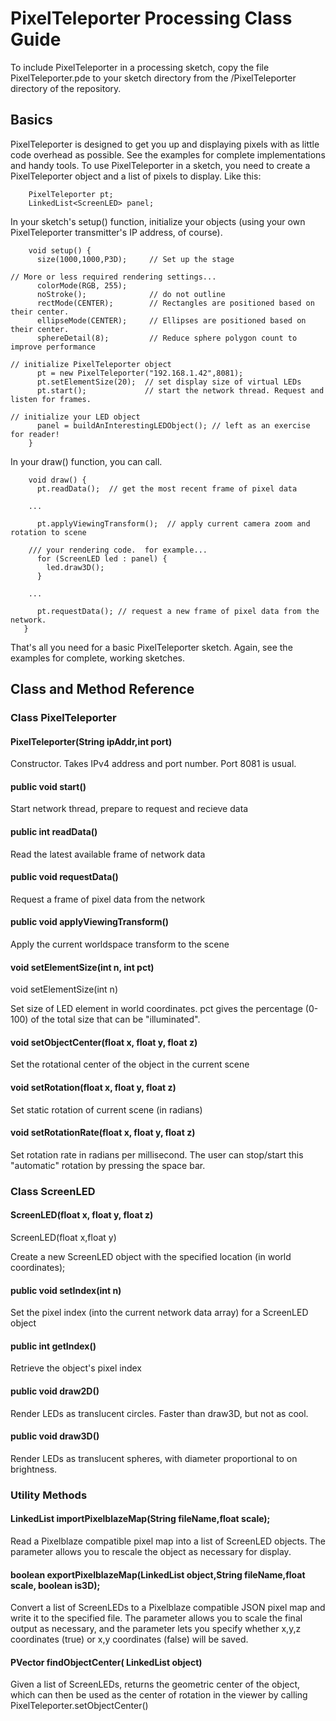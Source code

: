 # PixelTeleporter Processing Class Guide

To include PixelTeleporter in a processing sketch, copy the file PixelTeleporter.pde to your
sketch directory from the /PixelTeleporter directory of the repository.

## Basics
PixelTeleporter is designed to get you up and displaying pixels with as little code overhead
as possible. See the examples for complete implementations and handy tools. To use PixelTeleporter in
a sketch, you need to create a PixelTeleporter object and a list of pixels to display.  Like this:

```
    PixelTeleporter pt;
    LinkedList<ScreenLED> panel;  
```

In your sketch's setup() function, initialize your objects (using your own PixelTeleporter
transmitter's IP address, of course).

``` 
    void setup() {
      size(1000,1000,P3D);     // Set up the stage 
      
// More or less required rendering settings...      
      colorMode(RGB, 255);   
      noStroke();              // do not outline
      rectMode(CENTER);        // Rectangles are positioned based on their center.
      ellipseMode(CENTER);     // Ellipses are positioned based on their center.
      sphereDetail(8);         // Reduce sphere polygon count to improve performance   
           
// initialize PixelTeleporter object    
      pt = new PixelTeleporter("192.168.1.42",8081);  
      pt.setElementSize(20);  // set display size of virtual LEDs
      pt.start();             // start the network thread. Request and listen for frames.
 
// initialize your LED object 
      panel = buildAnInterestingLEDObject(); // left as an exercise for reader!
    }
```

In your draw() function, you can call.

```
    void draw() {
      pt.readData();  // get the most recent frame of pixel data
    
    ...    
  
      pt.applyViewingTransform();  // apply current camera zoom and rotation to scene

    /// your rendering code.  for example...
      for (ScreenLED led : panel) {
        led.draw3D();
      } 
      
    ... 
    
      pt.requestData(); // request a new frame of pixel data from the network.
   }  
```

That's all you need for a basic PixelTeleporter sketch.  Again, see the examples for
complete, working sketches.

## Class and Method Reference
### Class PixelTeleporter
#### PixelTeleporter(String ipAddr,int port)
Constructor.  Takes IPv4 address and port number. Port 8081 is usual.
#### public void start()
Start network thread, prepare to request and recieve data
#### public int readData()
Read the latest available frame of network data
#### public void requestData()
Request a frame of pixel data from the network  
#### public void applyViewingTransform()
Apply the current worldspace transform to the scene
#### void setElementSize(int n, int pct)
void setElementSize(int n)

Set size of LED element in world coordinates.  pct gives the percentage (0-100) of
the total size that can be "illuminated".
#### void setObjectCenter(float x, float y, float z)
Set the rotational center of the object in the current scene
#### void setRotation(float x, float y, float z)
Set static rotation of current scene (in radians)
#### void setRotationRate(float x, float y, float z)
Set rotation rate in radians per millisecond.  The user can 
stop/start this "automatic" rotation by pressing the space bar.
### Class ScreenLED
#### ScreenLED(float x, float y, float z)
ScreenLED(float x,float y)

Create a new ScreenLED object with the specified location (in world coordinates);
#### public void setIndex(int n)
Set the pixel index (into the current network data array) for a ScreenLED object
#### public int getIndex()
Retrieve the object's pixel index
#### public void draw2D()
Render LEDs as translucent circles.  Faster than draw3D, but not as cool.
#### public void draw3D()
Render LEDs as translucent spheres, with diameter proportional to on
brightness.
### Utility Methods
#### LinkedList<ScreenLED> importPixelblazeMap(String fileName,float scale);
Read a Pixelblaze compatible pixel map into a list of ScreenLED objects.  The <scale> parameter
allows you to rescale the object as necessary for display.
#### boolean exportPixelblazeMap(LinkedList<ScreenLED> object,String fileName,float scale, boolean is3D);
Convert a list of ScreenLEDs to a Pixelblaze compatible JSON pixel map and write it to the specified file.
The <scale> parameter allows you to scale the final output as necessary, and the <is3D> parameter lets
you specify whether x,y,z coordinates (true)  or x,y coordinates (false) will be saved.
#### PVector findObjectCenter( LinkedList<ScreenLED> object)
Given a list of ScreenLEDs, returns the geometric center of the object, which can then be used as the
center of rotation in the viewer by calling PixelTeleporter.setObjectCenter()
